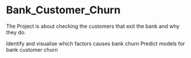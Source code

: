 # Bank_Customer_Churn

The Project is about checking the customers that exit the bank and why they do.


Identify and visualise which factors causes bank churn
Predict models for bank customer churn
